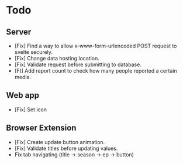 # Todo

## Server

* [Fix] Find a way to allow x-www-form-urlencoded POST request to svelte securely.
* [Fix] Change data hosting location.
* [Fix] Validate request before submitting to database.
* [Ft] Add report count to check how many people reported a certain media.

## Web app

* [Fix] Set icon

## Browser Extension

* [Fix] Create update button animation.
* [Fix] Validate titles before updating values.
* Fix tab navigating (title -> season -> ep -> button)
